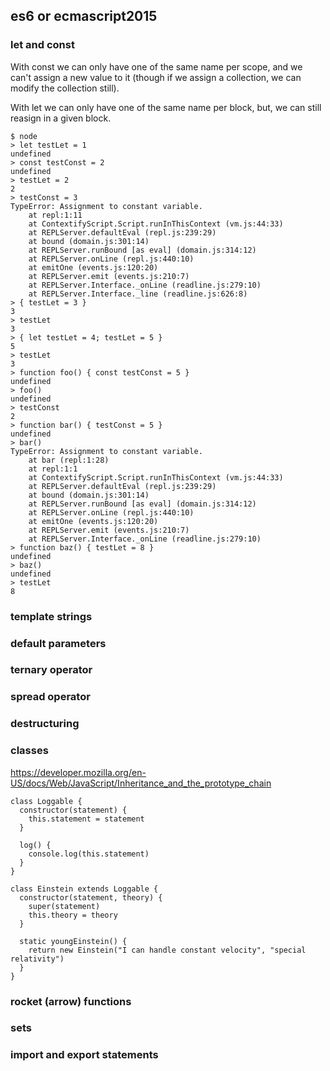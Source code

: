 ## es6 or ecmascript2015

### let and const

With const we can only have one of the same name per scope, and we can't assign
a new value to it (though if we assign a collection, we can modify the
collection still).

With let we can only have one of the same name per block, but, we can still
reasign in a given block.


```
$ node
> let testLet = 1
undefined
> const testConst = 2
undefined
> testLet = 2
2
> testConst = 3
TypeError: Assignment to constant variable.
    at repl:1:11
    at ContextifyScript.Script.runInThisContext (vm.js:44:33)
    at REPLServer.defaultEval (repl.js:239:29)
    at bound (domain.js:301:14)
    at REPLServer.runBound [as eval] (domain.js:314:12)
    at REPLServer.onLine (repl.js:440:10)
    at emitOne (events.js:120:20)
    at REPLServer.emit (events.js:210:7)
    at REPLServer.Interface._onLine (readline.js:279:10)
    at REPLServer.Interface._line (readline.js:626:8)
> { testLet = 3 }
3
> testLet
3
> { let testLet = 4; testLet = 5 }
5
> testLet
3
> function foo() { const testConst = 5 }
undefined
> foo()
undefined
> testConst
2
> function bar() { testConst = 5 }
undefined
> bar()
TypeError: Assignment to constant variable.
    at bar (repl:1:28)
    at repl:1:1
    at ContextifyScript.Script.runInThisContext (vm.js:44:33)
    at REPLServer.defaultEval (repl.js:239:29)
    at bound (domain.js:301:14)
    at REPLServer.runBound [as eval] (domain.js:314:12)
    at REPLServer.onLine (repl.js:440:10)
    at emitOne (events.js:120:20)
    at REPLServer.emit (events.js:210:7)
    at REPLServer.Interface._onLine (readline.js:279:10)
> function baz() { testLet = 8 }
undefined
> baz()
undefined
> testLet
8
```

### template strings

### default parameters

### ternary operator

### spread operator

### destructuring

### classes
https://developer.mozilla.org/en-US/docs/Web/JavaScript/Inheritance_and_the_prototype_chain

```
class Loggable {
  constructor(statement) {
    this.statement = statement
  }

  log() {
    console.log(this.statement)
  }
}

class Einstein extends Loggable {
  constructor(statement, theory) {
    super(statement)
    this.theory = theory
  }

  static youngEinstein() {
    return new Einstein("I can handle constant velocity", "special relativity")
  }
}
```

### rocket (arrow) functions

### sets

### import and export statements
